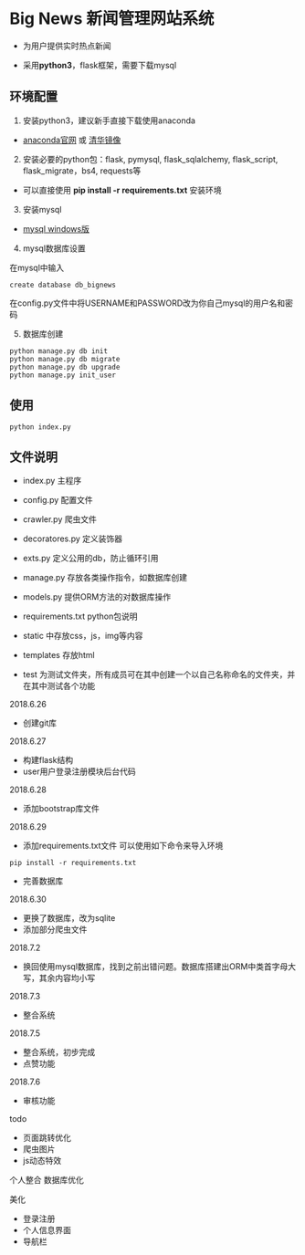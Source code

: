 # Big News 新闻管理网站系统
- 为用户提供实时热点新闻

- 采用**python3**，flask框架，需要下载mysql 

## 环境配置
1. 安装python3，建议新手直接下载使用anaconda

- [anaconda官网](https://www.anaconda.com/download/) 或 [清华镜像](https://mirrors.tuna.tsinghua.edu.cn/anaconda/archive/)

2. 安装必要的python包：flask, pymysql, flask_sqlalchemy, flask_script, flask_migrate，bs4, requests等

- 可以直接使用 **pip install -r requirements.txt** 安装环境

3. 安装mysql 

- [mysql windows版](https://dev.mysql.com/downloads/installer/)

4. mysql数据库设置

在mysql中输入
```
create database db_bignews
```
在config.py文件中将USERNAME和PASSWORD改为你自己mysql的用户名和密码

5. 数据库创建

```
python manage.py db init
python manage.py db migrate
python manage.py db upgrade
python manage.py init_user
```

<!-- 3. 创建数据库
```
python manage.py init_db
```
 -->
## 使用
```
python index.py
```

## 文件说明
- index.py                  主程序
- config.py                 配置文件
- crawler.py                爬虫文件
- decoratores.py            定义装饰器
- exts.py                   定义公用的db，防止循环引用
- manage.py                 存放各类操作指令，如数据库创建
- models.py                  提供ORM方法的对数据库操作
- requirements.txt          python包说明

- static                    中存放css，js，img等内容
- templates                 存放html

- test                      为测试文件夹，所有成员可在其中创建一个以自己名称命名的文件夹，并在其中测试各个功能


2018.6.26 
- 创建git库

2018.6.27 
- 构建flask结构
- user用户登录注册模块后台代码

2018.6.28
- 添加bootstrap库文件

2018.6.29
- 添加requirements.txt文件 可以使用如下命令来导入环境
```
pip install -r requirements.txt
```
- 完善数据库

2018.6.30
- 更换了数据库，改为sqlite
- 添加部分爬虫文件

2018.7.2
- 换回使用mysql数据库，找到之前出错问题。数据库搭建出ORM中类首字母大写，其余内容均小写

2018.7.3
- 整合系统

2018.7.5
- 整合系统，初步完成
- 点赞功能

2018.7.6
- 审核功能

todo
- 页面跳转优化
- 爬虫图片
- js动态特效

个人整合
数据库优化

美化
- 登录注册
- 个人信息界面
- 导航栏